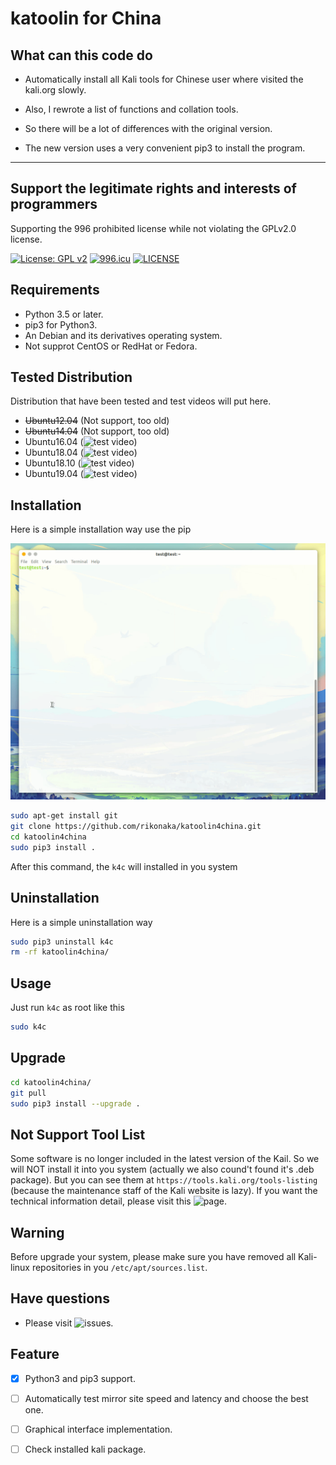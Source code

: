 # katoolin for China

## What can this code do

- Automatically install all Kali tools for Chinese user where visited the kali.org slowly.

- Also, I rewrote a list of functions and collation tools.

- So there will be a lot of differences with the original version.

- The new version uses a very convenient pip3 to install the program.

---

## Support the legitimate rights and interests of programmers

Supporting the 996 prohibited license while not violating the GPLv2.0 license.

[![License: GPL v2](https://img.shields.io/badge/License-GPL%20v2-blue.svg)](https://www.gnu.org/licenses/old-licenses/gpl-2.0.en.html) [![996.icu](https://img.shields.io/badge/link-996.icu-red.svg)](https://996.icu) [![LICENSE](https://img.shields.io/badge/license-NPL%20(The%20996%20Prohibited%20License)-blue.svg)](https://github.com/996icu/996.ICU/blob/master/LICENSE)

## Requirements

- Python 3.5 or later.
- pip3 for Python3.
- An Debian and its derivatives operating system.
- Not supprot CentOS or RedHat or Fedora.

## Tested Distribution

Distribution that have been tested and test videos will put here.

- ~~Ubuntu12.04~~ (Not support, too old)
- ~~Ubuntu14.04~~ (Not support, too old)
- Ubuntu16.04 (![test video](xxxxxxxxxxxxxxxxxxx))
- Ubuntu18.04 (![test video](xxxxxxxxxxxxxxxxxxx))
- Ubuntu18.10 (![test video](xxxxxxxxxxxxxxxxxxx))
- Ubuntu19.04 (![test video](xxxxxxxxxxxxxxxxxxx))

## Installation

Here is a simple installation way use the pip

![how to install](pic/howtouse.gif)

```bash
sudo apt-get install git
git clone https://github.com/rikonaka/katoolin4china.git
cd katoolin4china
sudo pip3 install .
```

After this command, the `k4c` will installed in you system

## Uninstallation

Here is a simple uninstallation way

```bash
sudo pip3 uninstall k4c
rm -rf katoolin4china/
```

## Usage

Just run `k4c` as root like this

```bash
sudo k4c
```

## Upgrade

```bash
cd katoolin4china/
git pull
sudo pip3 install --upgrade .
```

## Not Support Tool List

Some software is no longer included in the latest version of the Kail.
So we will NOT install it into you system (actually we also cound't found it's .deb package).
But you can see them at `https://tools.kali.org/tools-listing` (because the maintenance staff of the Kali website is lazy).
If you want the technical information detail, please visit this ![page](https://rikonaka.github.io/katoolin4china/).

## Warning

Before upgrade your system, please make sure you have removed all Kali-linux repositories in you `/etc/apt/sources.list`.

## Have questions

- Please visit ![issues](https://github.com/rikonaka/katoolin4china/issues).

## Feature

- [x] Python3 and pip3 support.

- [ ] Automatically test mirror site speed and latency and choose the best one.

- [ ] Graphical interface implementation.

- [ ] Check installed kali package.
